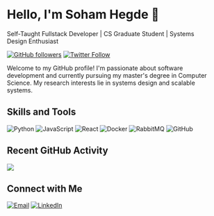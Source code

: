 <!-- Center-aligned header -->
<div  style="padding: 20px;">
  <h1 >Hello, I'm Soham Hegde 👋</h1>
  <p>Self-Taught Fullstack Developer | CS Graduate Student | Systems Design Enthusiast</p>
  
  <!-- GitHub and Twitter badges -->
  <p>
    <a href="https://github.com/soham2402" target="_blank"><img src="https://img.shields.io/github/followers/soham2402?label=Follow&style=social" alt="GitHub followers"></a>
    <a href="https://twitter.com/BratUnder" target="_blank"><img src="https://img.shields.io/twitter/follow/yourtwitterhandle?style=social" alt="Twitter Follow"></a>
  </p>

  <!-- Introduction section -->
  <p>Welcome to my GitHub profile! I'm passionate about software development and currently pursuing my master's degree in Computer Science. My research interests lie in systems design and scalable systems.</p>

  <!-- Skills and Tools section with badges -->
  <h2>Skills and Tools</h2>
  <p>
    <img src="https://img.shields.io/badge/Python-3776AB?style=for-the-badge&logo=python&logoColor=white" alt="Python">
    <img src="https://img.shields.io/badge/JavaScript-F7DF1E?style=for-the-badge&logo=javascript&logoColor=black" alt="JavaScript">
    <img src="https://img.shields.io/badge/React-61DAFB?style=for-the-badge&logo=react&logoColor=white" alt="React">
    <img src="https://img.shields.io/badge/Docker-2496ED?style=for-the-badge&logo=docker&logoColor=white" alt="Docker">
    <img src="https://img.shields.io/badge/RabbitMQ-FF6600?style=for-the-badge&logo=rabbitmq&logoColor=white" alt="RabbitMQ">
    <img src="https://img.shields.io/badge/GitHub-181717?style=for-the-badge&logo=github&logoColor=white" alt="GitHub">
    <!-- Add more badges as needed -->
  </p>

  <!-- GitHub Activity Graph -->
<!-- Showcase your recent activity -->
<h2>Recent GitHub Activity</h2>
<img src = 
https://github-readme-activity-graph.vercel.app/graph?username=Soham2402&bg_color=000000&color=67e8f9&line=67e8f9&point=81c1b9&area=true&hide_border=true)
  <!-- Connect with Me section with social media links -->
  <h2>Connect with Me</h2>
  <p>
    <a href="mailto:sohamhegde24@gmail.com"><img src="https://img.shields.io/badge/Email-D14836?style=for-the-badge&logo=gmail&logoColor=white" alt="Email"></a>
    <a href="https://www.linkedin.com/in/soham-s-hegde-343870229/"><img src="https://img.shields.io/badge/LinkedIn-0A66C2?style=for-the-badge&logo=linkedin&logoColor=white" alt="LinkedIn"></a>
    <!-- Add more social media links as needed -->
  </p>
</div>
